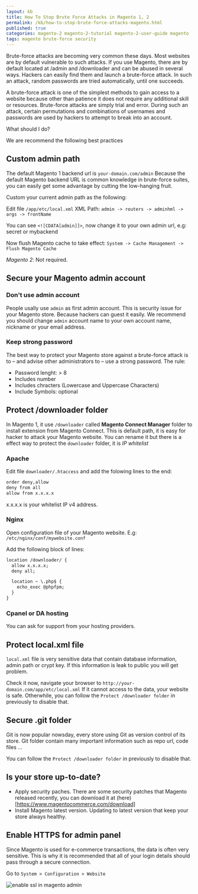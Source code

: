 ```yaml
---
layout: kb
title: How To Stop Brute Force Attacks in Magento 1, 2
permalink: /kb/how-to-stop-brute-force-attacks-magento.html
published: true
categories: magento-2 magento-2-tutorial magento-2-user-guide magento
tags: magento brute-force security
---
```


Brute-force attacks are becoming very common these days. Most websites are by default vulnerable to such attacks. 
If you use Magento, there are by default located at /admin and /downloader and can be abused in several ways. Hackers can easily find them and launch a brute-force attack. In such an attack, random passwords are tried automatically, until one succeeds.

A brute-force attack is one of the simplest methods to gain access to a website because other than patience it does not require any additional skill or resources. Brute-force attacks are simply trial and error. During such an attack, certain permutations and combinations of usernames and passwords are used by hackers to attempt to break into an account.

What should I do?

We are recommend the following best practices

## Custom admin path


The default Magento 1 backend url is `your-domain.com/admin` Because the default Magento backend URL is common knowledge in brute-force suites, you can easily get some advantage by cutting the low-hanging fruit.

Custom your current admin path as the following:

Edit file `/app/etc/local.xml`
XML Path: `admin -> routers -> adminhml -> args -> frontName`

You can see `<![CDATA[admin]]>`, now change it to your own admin url, e.g: secret or mybackend

Now flush Magento cache to take effect: `System -> Cache Management -> Flush Magento Cache`

*Magento 2*: Not required.

## Secure your Magento admin account


### Don't use admin account


People usally use `admin` as first admin account. This is security issue for your Magento store. Because hackers can guest it easily. We recommend you should change `admin` account name to your own account name, nickname or your email address.

### Keep strong password


The best way to protect your Magento store against a brute-force attack is to – and advise other administrators to – use a strong password. 
The rule:

- Password lenght: > 8
- Includes number
- Includes chracters (Lowercase and Uppercase  Characters)
- Include Symbols: optional



## Protect /downloader folder

In Magento 1, it use `/downloader` called **Magento Connect Manager** folder to install extension from Magento Connect. This is default path, it is easy for hacker to attack your Magento website. You can rename it but there is a effect way to protect the `downloader` folder, it is *IP whitelist*


### Apache
Edit file `downloader/.htaccess` and add the folowing lines to the end:

```xml
order deny,allow
deny from all
allow from x.x.x.x
```
x.x.x.x is your whitelist IP v4 address.


### Nginx

Open configuration file of your Magento website.
E.g: `/etc/nginx/conf/mywebsite.conf`

Add the following block of lines:

```xml
location /downloader/ {
  allow x.x.x.x;
  deny all;

  location ~ \.php$ {
    echo_exec @phpfpm;
  }
}
```


### Cpanel or DA hosting

You can ask for support from your hosting providers.


## Protect local.xml file

`local.xml` file is very sensitive data that contain database information, admin path or crypt key.
If this information is leak to public you will get problem.

Check it now, navigate your browser to `http://your-domain.com/app/etc/local.xml`
If it cannot access to the data, your website is safe. Otherwhile, you can follow the `Protect /downloader folder` in previously to disable that.


## Secure .git folder

Git is now popular nowsday, every store using Git as version control of its store. Git folder contain many important information such as repo url, code files ...

You can follow the `Protect /downloader folder` in previously to disable that.


## Is your store up-to-date?

- Apply security paches. There are some security patches that Magento released recently, you can download it at (here)[https://www.magentocommerce.com/download]
- Install Magento latest version. Updating to latest version that keep your store always healthy.


## Enable HTTPS for admin panel

Since Magento is used for e-commerce transactions, the data is often very sensitive. This is why it is recommended that all of your login details should pass through a secure connection.

Go to `System > Configuration > Website`

![enable ssl in magento admin](https://lh4.googleusercontent.com/rzWqHt4yibZFIyysSpBgT-xrHUbP4n-QdH5HCgekCqVqwe35ZQOTfeHBoZky9ZATV8n0a8HM7PvpxLPnHZYhfaa8Wrqw-qfsZo3KvIghA3N_xBPjxHH5EuwDjp2E6tygHt7PK6Hl)


